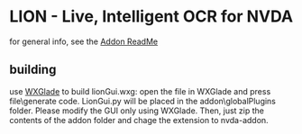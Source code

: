 # LION -  Live, Intelligent OCR for NVDA 
for general info, see the [Addon ReadMe](addon/doc/en/readme.html)
## building
use [WXGlade](https://github.com/wxGlade/wxGlade) to build lionGui.wxg: open the file in WXGlade and press file\generate code. LionGui.py will be placed in the addon\globalPlugins folder. Please modify the GUI only using WXGlade. Then, just zip the contents of the addon folder and chage the extension to nvda-addon.
